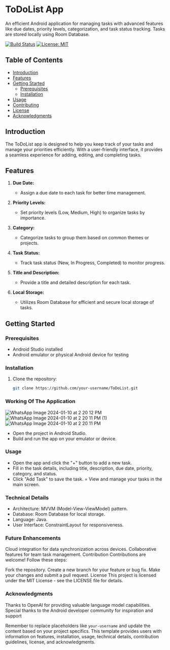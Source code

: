 # ToDoList App
An efficient Android application for managing tasks with advanced features like due dates, priority levels, categorization, and task status tracking. Tasks are stored locally using Room Database.

[![Build Status](https://travis-ci.org/your-username/ToDoList.svg?branch=master)](https://travis-ci.org/your-username/ToDoList)
[![License: MIT](https://img.shields.io/badge/License-MIT-yellow.svg)](https://opensource.org/licenses/MIT)



## Table of Contents

- [Introduction](#introduction)
- [Features](#features)
- [Getting Started](#getting-started)
  - [Prerequisites](#prerequisites)
  - [Installation](#installation)
- [Usage](#usage)
- [Contributing](#contributing)
- [License](#license)
- [Acknowledgments](#acknowledgments)

## Introduction

The ToDoList app is designed to help you keep track of your tasks and manage your priorities efficiently. With a user-friendly interface, it provides a seamless experience for adding, editing, and completing tasks.

## Features

1. **Due Date:**
   - Assign a due date to each task for better time management.

2. **Priority Levels:**
   - Set priority levels (Low, Medium, High) to organize tasks by importance.

3. **Category:**
   - Categorize tasks to group them based on common themes or projects.

4. **Task Status:**
   - Track task status (New, In Progress, Completed) to monitor progress.

5. **Title and Description:**
   - Provide a title and detailed description for each task.

6. **Local Storage:**
   - Utilizes Room Database for efficient and secure local storage of tasks.


## Getting Started

### Prerequisites

- Android Studio installed
- Android emulator or physical Android device for testing

### Installation

1. Clone the repository:

   ```bash
   git clone https://github.com/your-username/ToDoList.git

### Working Of The Application

![WhatsApp Image 2024-01-10 at 2 20 12 PM](https://github.com/nithinreddy0418/ToDoListApp/assets/128250020/ae7b0e7d-ef54-49a9-8acd-e915cda75617)
![WhatsApp Image 2024-01-10 at 2 20 11 PM (1)](https://github.com/nithinreddy0418/ToDoListApp/assets/128250020/896fccd9-551a-4c91-9967-794ae39affe6)
![WhatsApp Image 2024-01-10 at 2 20 11 PM](https://github.com/nithinreddy0418/ToDoListApp/assets/128250020/9081d971-7f60-48c8-aa9a-2d8bd1701fad)

- Open the project in Android Studio.
- Build and run the app on your emulator or device.




### Usage
- Open the app and click the "+" button to add a new task.
- Fill in the task details, including title, description, due date, priority, category, and status.
- Click "Add Task" to save the task.
= View and manage your tasks in the main screen.

### Technical Details
- Architecture: MVVM (Model-View-ViewModel) pattern.
- Database: Room Database for local storage.
- Language: Java.
- User Interface: ConstraintLayout for responsiveness.
### Future Enhancements
Cloud integration for data synchronization across devices.
Collaborative features for team task management.
Contribution
Contributions are welcome! Follow these steps:

Fork the repository.
Create a new branch for your feature or bug fix.
Make your changes and submit a pull request.
License
This project is licensed under the MIT License - see the LICENSE file for details.

### Acknowledgments
Thanks to OpenAI for providing valuable language model capabilities.
Special thanks to the Android developer community for inspiration and support


Remember to replace placeholders like `your-username` and update the content based on your project specifics. This template provides users with information on features, installation, usage, technical details, contribution guidelines, license, and acknowledgments.


